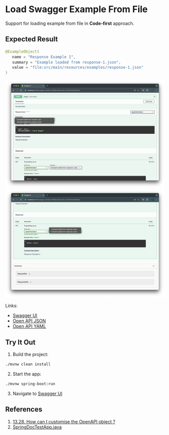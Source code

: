 # Load Swagger Example From File

Support for loading example from file in **Code-first** approach.

## Expected Result

```java
@ExampleObject(
   name = "Response Example 1",
   summary = "Example loaded from response-1.json",
   value = "file:src/main/resources/examples/response-1.json"
)
```

![swagger_ui_1.png](img/swagger_ui_1.png)
![swagger_ui_2.png](img/swagger_ui_2.png)

Links:
* [Swagger UI]()
* [Open API JSON](http://localhost:8080/v3/api-docs)
* [Open API YAML](http://localhost:8080/v3/api-docs.yaml)

## Try It Out

1. Build the project:

```bash
./mvnw clean install
```

2. Start the app:

```bash
./mvnw spring-boot:run
```

3. Navigate to [Swagger UI](http://localhost:8080/swagger-ui/index.html#/example-rest-controller/testMethod)

## References

1. [13.28. How can I customise the OpenAPI object ?](https://springdoc.org/#how-can-i-customise-the-openapi-object)
2. [SpringDocTestApp.java](https://github.com/springdoc/springdoc-openapi/blob/main/springdoc-openapi-starter-webflux-api/src/test/java/test/org/springdoc/api/app39/SpringDocTestApp.java)
